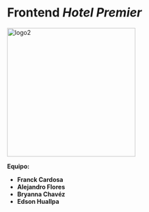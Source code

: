 # Frontend *Hotel Premier*
<img width="300" alt="logo2" src="https://github.com/He1N/Frontend---Hotel-Premier/assets/110081529/7d33b23a-2f38-4d06-b7b4-ea44dff25b35">

<b>Equipo:
- Franck Cardosa
- Alejandro Flores
- Bryanna Chavéz
- Edson Huallpa
